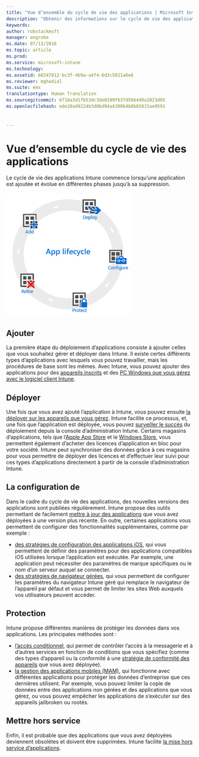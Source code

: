 ```yaml
---
title: "Vue d’ensemble du cycle de vie des applications | Microsoft Intune"
description: "Obtenir des informations sur le cycle de vie des applications Intune gérées, depuis leur ajout jusqu’à leur retrait éventuel."
keywords: 
author: robstackmsft
manager: angrobe
ms.date: 07/13/2016
ms.topic: article
ms.prod: 
ms.service: microsoft-intune
ms.technology: 
ms.assetid: 60347012-bc3f-4b9a-a4f4-6d3c5021a6e6
ms.reviewer: mghadial
ms.suite: ems
translationtype: Human Translation
ms.sourcegitcommit: 6716a3d1fb53dc3de0189f637d5664d0a2023d05
ms.openlocfilehash: ede28a99224b3d0bd94a4300b4b8b85815ae9591


---
```


# Vue d’ensemble du cycle de vie des applications

Le cycle de vie des applications Intune commence lorsqu’une application est ajoutée et évolue en différentes phases jusqu’à sa suppression.

![Le cycle de vie des applications](./media/app-lifecycle.png "the Intune app lifecycle")

## Ajouter

La première étape du déploiement d’applications consiste à ajouter celles que vous souhaitez gérer et déployer dans Intune. Il existe certes différents types d’applications avec lesquels vous pouvez travailler, mais les procédures de base sont les mêmes. Avec Intune, vous pouvez ajouter des applications pour des [appareils inscrits](add-apps-for-mobile-devices-in-microsoft-intune.md) et des [PC Windows que vous gérez avec le logiciel client Intune](add-apps-for-windows-pcs-in-microsoft-intune.md).

## Déployer

Une fois que vous avez ajouté l’application à Intune, vous pouvez ensuite [la déployer sur les appareils que vous gérez](deploy-apps.md). Intune facilite ce processus, et, une fois que l’application est déployée, vous pouvez [surveiller le succès](monitor-apps-in-microsoft-intune.md) du déploiement depuis la console d’administration Intune. Certains magasins d’applications, tels que l’[Apple App Store](manage-ios-apps-you-purchased-through-a-volume-purchase-program-with-microsoft-intune.md) et le [Windows Store](manage-apps-you-purchased-from-the-windows-store-for-business-with-microsoft-intune.md), vous permettent également d’acheter des licences d’application en bloc pour votre société. Intune peut synchroniser des données grâce à ces magasins pour vous permettre de déployer des licences et d’effectuer leur suivi pour ces types d’applications directement à partir de la console d’administration Intune.

## La configuration de

Dans le cadre du cycle de vie des applications, des nouvelles versions des applications sont publiées régulièrement. Intune propose des outils permettant de facilement [mettre à jour des applications](update-apps-using-microsoft-intune.md) que vous avez déployées à une version plus récente. En outre, certaines applications vous permettent de configurer des fonctionnalités supplémentaires, comme par exemple :
- [des stratégies de configuration des applications iOS](configure-ios-apps-with-mobile-app-configuration-policies-in-microsoft-intune.md), qui vous permettent de définir des paramètres pour des applications compatibles iOS utilisées lorsque l’application est exécutée. Par exemple, une application peut nécessiter des paramètres de marque spécifiques ou le nom d’un serveur auquel se connecter.
- [des stratégies de navigateur gérées](manage-internet-access-using-managed-browser-policies.md), qui vous permettent de configurer les paramètres du navigateur Intune géré qui remplace le navigateur de l’appareil par défaut et vous permet de limiter les sites Web auxquels vos utilisateurs peuvent accéder.

## Protection

Intune propose différentes manières de protéger les données dans vos applications. Les principales méthodes sont :
- [l’accès conditionnel](restrict-access-to-email-and-o365-services-with-microsoft-intune.md), qui permet de contrôler l’accès à la messagerie et à d’autres services en fonction de conditions que vous spécifiez (comme des types d’appareil ou la conformité à une [stratégie de conformité des appareils](introduction-to-device-compliance-policies-in-microsoft-intune.md) que vous avez déployée).
- [la gestion des applications mobiles (MAM)](protect-app-data-using-mobile-app-management-policies-with-microsoft-intune.md), qui fonctionne avec différentes applications pour protéger les données d’entreprise que ces dernières utilisent. Par exemple, vous pouvez limiter la copie de données entre des applications non gérées et des applications que vous gérez, ou vous pouvez empêcher les applications de s’exécuter sur des appareils jailbroken ou rootés.

## Mettre hors service

Enfin, il est probable que des applications que vous avez déployées deviennent obsolètes et doivent être supprimées. Intune facilite [la mise hors service d’applications](retire-apps-using-microsoft-intune.md).



<!--HONumber=Jul16_HO4-->


